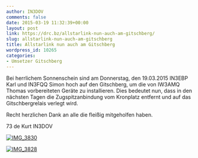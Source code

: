 ```yaml
---
author: IN3DOV
comments: false
date: 2015-03-19 11:32:39+00:00
layout: post
link: https://drc.bz/allstarlink-nun-auch-am-gitschberg/
slug: allstarlink-nun-auch-am-gitschberg
title: Allstarlink nun auch am Gitschberg
wordpress_id: 10265
categories:
- Umsetzer Gitschberg
---
```


Bei herrlichem Sonnenschein sind am Donnerstag, den 19.03.2015 IN3EBP Karl und IN3FQQ Simon hoch auf den Gitschberg, um die von IW3AMQ Thomas vorbereiteten Geräte zu installieren. Dies bedeutet nun, dass in den nächsten Tagen die Zugspitzanbindung vom Kronplatz entfernt und auf das Gitschbergrelais verlegt wird.

Recht herzlichen Dank an alle die fleißig mitgeholfen haben.

73 de Kurt IN3DOV



[![IMG_3830](https://drc.bz/wp-content/uploads/2015/03/IMG_3830-768x1024.jpg)](https://drc.bz/wp-content/uploads/2015/03/IMG_3830.jpg)

[![IMG_3828](https://drc.bz/wp-content/uploads/2015/03/IMG_3828-768x1024.jpg)](https://drc.bz/wp-content/uploads/2015/03/IMG_3828.jpg)

